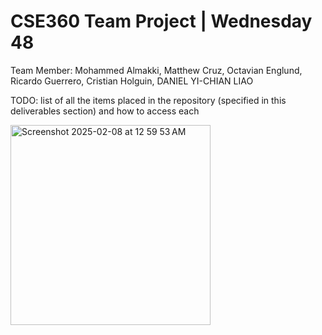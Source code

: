 # CSE360 Team Project | Wednesday 48

Team Member: 
Mohammed Almakki, 
Matthew Cruz, 
Octavian Englund, 
Ricardo Guerrero, 
Cristian Holguin, 
DANIEL YI-CHIAN LIAO

TODO: list of all the items placed in the repository (specified in this deliverables section) and how to access each

<img width="320" alt="Screenshot 2025-02-08 at 12 59 53 AM" src="https://github.com/user-attachments/assets/830f734d-9bc8-4ce4-983e-7ac0d14ef55f" />
